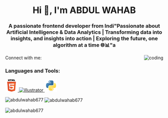 <h1 align="center">Hi 👋, I'm ABDUL WAHAB</h1>
<h3 align="center">A passionate frontend developer from Indi"Passionate about Artificial Intelligence & Data Analytics | Transforming data into insights, and insights into action | Exploring the future, one algorithm at a time 🌐📊"a</h3>
<img align="right" alt="coding" widht="400"srchttps://https://www.google.com/url?sa=i&url=https%3A%2F%2Fgithub.com%2Fegidiosalinaro%2Fegidiosalinaro&psig=AOvVaw14ATdHGw8luHJE3oVXf3NA&ust=1734627308313000&source=images&cd=vfe&opi=89978449&ved=0CBAQjRxqFwoTCKiasbbksYoDFQAAAAAdAAAAABAi
- 📫 How to reach me **electricbulb001@gmail.com**

<h3 align="left">Connect with me:</h3>
<p align="left">
</p>

<h3 align="left">Languages and Tools:</h3>
<p align="left"> <a href="https://www.w3.org/html/" target="_blank" rel="noreferrer"> <img src="https://raw.githubusercontent.com/devicons/devicon/master/icons/html5/html5-original-wordmark.svg" alt="html5" width="40" height="40"/> </a> <a href="https://www.adobe.com/in/products/illustrator.html" target="_blank" rel="noreferrer"> <img src="https://www.vectorlogo.zone/logos/adobe_illustrator/adobe_illustrator-icon.svg" alt="illustrator" width="40" height="40"/> </a> <a href="https://www.python.org" target="_blank" rel="noreferrer"> <img src="https://raw.githubusercontent.com/devicons/devicon/master/icons/python/python-original.svg" alt="python" width="40" height="40"/> </a> </p>

<p><img align="left" src="https://github-readme-stats.vercel.app/api/top-langs?username=abdulwahab677&show_icons=true&locale=en&layout=compact" alt="abdulwahab677" /></p>

<p>&nbsp;<img align="center" src="https://github-readme-stats.vercel.app/api?username=abdulwahab677&show_icons=true&locale=en" alt="abdulwahab677" /></p>

<p><img align="center" src="https://github-readme-streak-stats.herokuapp.com/?user=abdulwahab677&" alt="abdulwahab677" /></p>
